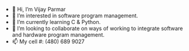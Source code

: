 - 👋 Hi, I’m Vijay Parmar 
- 👀 I’m interested in software program management.
- 🌱 I’m currently learning C & Python.
- 💞️ I’m looking to collaborate on ways of working to integrate software and hardware program management.  
- 📫 My cell #: (480) 689 9027
